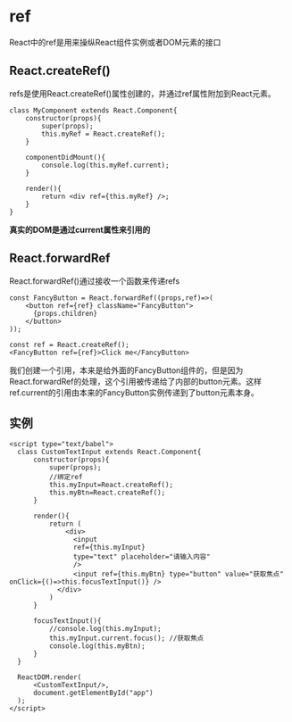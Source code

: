 # ref
React中的ref是用来操纵React组件实例或者DOM元素的接口  
## React.createRef()
refs是使用React.createRef()属性创建的，并通过ref属性附加到React元素。
```
class MyComponent extends React.Component{
    constructor(props){
        super(props);
        this.myRef = React.createRef();
    }

    componentDidMount(){
        console.log(this.myRef.current);
    }

    render(){
        return <div ref={this.myRef} />;
    }
}
```
**真实的DOM是通过current属性来引用的**
## React.forwardRef
React.forwardRef()通过接收一个函数来传递refs
```
const FancyButton = React.forwardRef((props,ref)=>(
    <button ref={ref} className="FancyButton">
      {props.children}
    </button>
));

const ref = React.createRef();
<FancyButton ref={ref}>Click me</FancyButton>
```
我们创建一个引用，本来是给外面的FancyButton组件的，但是因为React.forwardRef的处理，这个引用被传递给了内部的button元素。这样ref.current的引用由本来的FancyButton实例传递到了button元素本身。
## 实例
```
<script type="text/babel">
  class CustomTextInput extends React.Component{
      constructor(props){
          super(props);
          //绑定ref
          this.myInput=React.createRef();
          this.myBtn=React.createRef();
      }

      render(){
          return (
              <div>
                <input
                ref={this.myInput}
                type="text" placeholder="请输入内容"
                />
                <input ref={this.myBtn} type="button" value="获取焦点" onClick={()=>this.focusTextInput()} />
            </div>
          )
      }

      focusTextInput(){
          //console.log(this.myInput);
          this.myInput.current.focus(); //获取焦点
          console.log(this.myBtn);
      }
  }

  ReactDOM.render(
      <CustomTextInput/>,
      document.getElementById("app")
  );
</script>
```